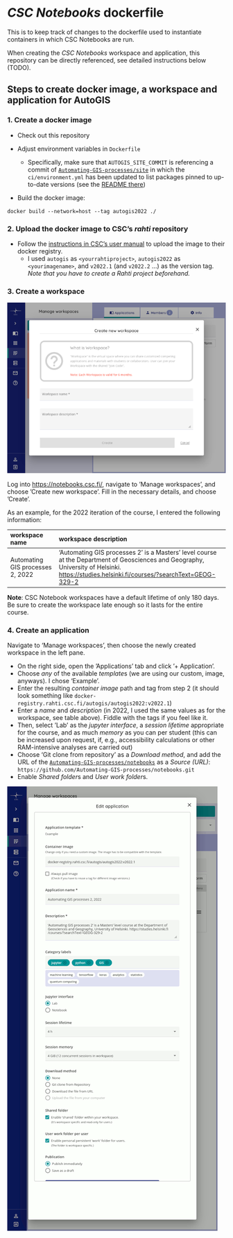 # *CSC Notebooks* dockerfile

This is to keep track of changes to the dockerfile used to instantiate
containers in which CSC Notebooks are run.

When creating the *CSC Notebooks* workspace and application, this repository can
be directly referenced, see detailed instructions below (TODO).


## Steps to create docker image, a workspace and application for AutoGIS


### 1. Create a docker image

- Check out this repository
- Adjust environment variables in `Dockerfile`
    - Specifically, make sure that `AUTOGIS_SITE_COMMIT` is referencing
      a commit of [`Automating-GIS-processes/site`](https://github.com/Automating-GIS-processes/site)
      in which the `ci/environment.yml` has been updated to list packages
      pinned to up-to-date versions (see the [README
      there](https://github.com/Automating-GIS-processes/site/blob/main/README.md))

- Build the docker image:
```
docker build --network=host --tag autogis2022 ./
```


### 2. Upload the docker image to CSC’s *rahti* repository

- Follow the [instructions in CSC’s user manual](https://docs.csc.fi/cloud/csc_notebooks/guide_for_teachers/#add-the-image-to-rahti-registry)
to upload the image to their docker registry.
    - I used `autogis` as `<yourrahtiproject>`, `autogis2022` as `<yourimagename>`,
      and `v2022.1` (and `v2022.2` ...) as the version tag.
      *Note that you have to create a *Rahti* project beforehand.*

### 3. Create a workspace

![Screenshot ‘create workspace’](_static/images/create-workspace_700x545px.png)

Log into https://notebooks.csc.fi/, navigate to ’Manage workspaces’, and choose
’Create new workspace’. Fill in the necessary details, and choose ’Create’. 

As an example, for the 2022 iteration of the course,
I entered the following information:

| workspace name                   | workspace description                   |
|:-------------------------------- |:--------------------------------------- |
| Automating GIS processes 2, 2022 | ‘Automating GIS processes 2’ is a Masters’ level course at the Department of Geosciences and Geography, University of Helsinki. https://studies.helsinki.fi/courses/?searchText=GEOG-329-2 |

**Note**: CSC Notebook workspaces have a default lifetime of only 180 days. Be
sure to create the workspace late enough so it lasts for the entire course.


### 4. Create an application

Navigate to ‘Manage workspaces’, then choose the newly created workspace in the
left pane. 

- On the right side, open the ’Applications’ tab and click ’+ Application’.
- Choose *any* of the available *template*s (we are using our custom, image,
  anyways). I chose ‘Example’.
- Enter the resulting *container image* path and tag from step 2 (it should look something
  like `docker-registry.rahti.csc.fi/autogis/autogis2022:v2022.1`)
- Enter a *name* and *description* (in 2022, I used the same values as for
the workspace, see table above). Fiddle with the tags if you feel like it.
- Then, select ’Lab’ as the *jupyter interface*, a *session lifetime* appropriate
  for the course, and as much *memory* as you can per student (this can be increased
  upon request, if, e.g., accessibility calculations or other RAM-intensive
  analyses are carried out)
- Choose ‘Git clone from repository’ as a *Download method*, and add the URL of the
  [`Automating-GIS-processes/notebooks`](https://github.com/Automating-GIS-processes/notebooks)
  as a *Source (URL)*: `https://github.com/Automating-GIS-processes/notebooks.git`
- Enable *Shared folder*s and *User work folder*s.

![Screenshot of creating an application](_static/images/create-application_700x1476px.png)
